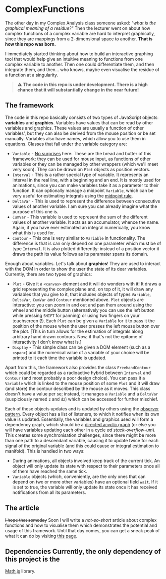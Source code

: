 # ComplexFunctions

The other day in my Complex Analysis class someone asked: *"what is the
graphical meaning of a residue?"* Then the lecturer went on about how complex
functions of a complex variable are hard to interpret graphically, since they
are mappings from a 2-dimensional space to another. **That is how this repo was
born.**

I immediately started thinking about how to build an interactive graphing tool
that would help give an intuitive meaning to functions from one complex
variable to another. Then one could differentiate them, and then integrate
them, and then... who knows, maybe even visualise the residue of a function at
a singularity.

> :warning: **The code in this repo is under development. There is a high
> chance that it will substantially change in the near future!**

## The framework
The code in this repo basically consists of two types of JavaScript objects:
**variables** and **graphics**.  Variables have values that can be read by
other variables and graphics. These values are usually a function of other
variables', but they can also be derived from the mouse position or be set
manually.  Variables also have names, which allow you to use them in equations.
Classes that fall under the variable category are:
* `Variable` - [No surprises](https://youtu.be/u5CVsCnxyXg) here. These are the
  bread and butter of this framework: they can be used for mouse input, as
  functions of other variables or they can be managed by other wrappers (which
  we'll meet very soon). They can be drawn on `Plot` objects as position vectors.
* `Interval` - This is a rather special type of variable. It represents an
  interval in the real line, with a beginning and an end. It is mostly used for
  animations, since you can make variables take it as a parameter to their
  function. It can optionally manage a midpoint `Variable`, which can be very
  useful for estimating integrals using the
  [midpoint rule](https://en.wikipedia.org/wiki/Riemann_sum#Midpoint_rule).
* `DeltaVar` - This is used to represent the difference between consecutive
  values of another variable. I am sure you can already imagine what the
  purpose of this one is.
* `CumVar` - This variable is used to represent the sum of the different values
  of another variable. It acts as an accumulator, whence the name. Again, if
  you have ever estimated an integral numerically, you know what this is used
  for.
* `Contour` - This one is very similar to `Variable` in functionality. The
  difference is that is can only depend on one parameter which must be of type
  `Interval`. It is also plotted differently: instead of a position vector it
  draws the path its value follows as its paramater spans its domain.

Enough about variables. Let's talk about **graphics**! They are used to
interact with the DOM in order to show the user the state of its dear
variables. Currently, there are two types of graphics:
* `Plot` - Give it a `<canvas>` element and it will do wonders with it! It
  draws a grid representing the complex plane and, on top of it, it will draw
  any variables that you give to it, that includes objects of types `Variable`,
  `DeltaVar`, `CumVar` and `Contour` mentioned above. `Plot` objects are
  interactive: you can zoom in and out and pan them around using the wheel and
  the middle button (alternatively you can use the left button while pressing
  `SHIFT` for panning) or using two fingers on your touchscreen (!). Each `Plot`
  can be given a `Variable` for it to pass it the position of the mouse when the
  user presses the left mouse button over the plot.  \[This in turn allows for
  the estimation of integrals along arbitrary hand drawn contours. Now, if that's
  not the epitome of interactivity I don't know what is.\]
* `Display` - This simple class can be given a DOM element (such as a `<span>`)
  and the numerical value of a variable of your choice will be printed to it
  each time the variable is updated.

Apart from this, the framework also provides the class `FreehandContour` which
could be regarded as a radioactive hybrid between `Interval` and `Contour` (and
most probably a poor design choice). You can pass it a `Variable` which is
linked to the mouse position of some `Plot` and it will draw (and store) the
contour described by the mouse as it moves. This class doesn't have a value per
se; instead, it manages a `Variable` and a `DeltaVar` (suspiciously named `z`
and `dz`) which can be accessed for further mischief.

Each of these objects updates and is updated by others using the [observer
pattern](https://en.wikipedia.org/wiki/Observer_pattern). Every object has a
list of listeners, to which it notifies when its own value is updated.
Essentially, the variables and graphics used will form a dependency graph,
which should be a [directed acyclic
graph](https://en.wikipedia.org/wiki/Directed_acyclic_graph) (or else you will
have variables updating each other in a cycle *ad stack-overflow-um*). This
creates some synchronisation challenges, since there might be more than one
path to a descendant variable, causing it to update twice for each signal of
the original variable (and this could cause or integral estimation to
manifold).  This is handled in two ways:
* During animations, all objects involved keep track of the current tick. An
  object will only update its state with respect to their parameters once all
  of them have reached the same tick.
* `Variable` objects (which, conveniently, are the only ones that can depend on
  two or more other variables) have an optional field `wait`. If it is set to
  true, the variable will only update its state once it has received
  notifications from all its parameters.

## The article
~~I hope that someday~~ Soon I will write a *not-so-short*
article about complex functions and how to visualise them which demonstrates
the potential and usage of this framework. Until that day comes, you can get a
sneak peak of what it can do by visiting [this
page](https://adriandom.github.io/ComplexFunctions/test.html).

## Dependencies Currently, the only dependency of this project is the
[Math.js](https://mathjs.org/index.html) library.
